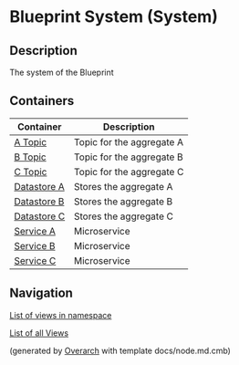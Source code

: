 
# Blueprint System (System)
## Description
The system of the Blueprint

## Containers
| Container | Description |
|---|---|
| [A Topic](../../../../../software-development/architecture/blueprint/microservices/event-driven/topic-a.md)| Topic for the aggregate A |
| [B Topic](../../../../../software-development/architecture/blueprint/microservices/event-driven/topic-b.md)| Topic for the aggregate B |
| [C Topic](../../../../../software-development/architecture/blueprint/microservices/event-driven/topic-c.md)| Topic for the aggregate C |
| [Datastore A](../../../../../software-development/architecture/blueprint/microservices/event-driven/datastore-a.md)| Stores the aggregate A |
| [Datastore B](../../../../../software-development/architecture/blueprint/microservices/event-driven/datastore-b.md)| Stores the aggregate B |
| [Datastore C](../../../../../software-development/architecture/blueprint/microservices/event-driven/datastore-c.md)| Stores the aggregate C |
| [Service A](../../../../../software-development/architecture/blueprint/microservices/event-driven/service-a.md)| Microservice |
| [Service B](../../../../../software-development/architecture/blueprint/microservices/event-driven/service-b.md)| Microservice |
| [Service C](../../../../../software-development/architecture/blueprint/microservices/event-driven/service-c.md)| Microservice |


## Navigation
[List of views in namespace](./views-in-namespace.md)

[List of all Views](../../../../../views.md)


(generated by [Overarch](https://github.com/soulspace-org/overarch) with template docs/node.md.cmb)
